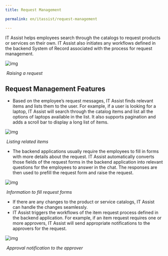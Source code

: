 ```yaml
---
title: Request Management

permalink: en/itassist/request-management

---
```


IT Assist helps employees search through the catalogs to request products or services on their own. IT Assist also initiates any workflows defined in the backend System of Record associated with the process for request management.

![img](images/en/itassist/raising-a-request.png)

​																				*Raising a request*

## Request Management Features

- Based on the employee’s request messages, IT Assist finds relevant items and lists them to the user. For example, if a user is looking for a laptop, IT Assist will search through the catalog items and list all the options of laptops available in the list. It also supports pagination and adds a scroll bar to display a long list of items.

![img](images/en/itassist/listing-related-items.png)

​																				*Listing related items*

- The backend applications usually require the employees to fill in forms with more details about the request. IT Assist automatically converts those fields of the request forms in the backend application into relevant questions for the employees to answer in the chat. The responses are then used to prefill the request form and raise the request.

![img](images/en/itassist/information-to-fill-request-forms.png)

​																		*Information to fill request forms*

- If there are any changes to the product or service catalogs, IT Assist can handle the changes seamlessly. 
- IT Assist triggers the workflows of the item request process defined in the backend application. For example, if an item request requires one or more approvers, IT Assist will send appropriate notifications to the approvers for the request.

![img](images/en/itassist/approval-notification-to-the-approver.png)

​																	 *Approval notification to the approver*
